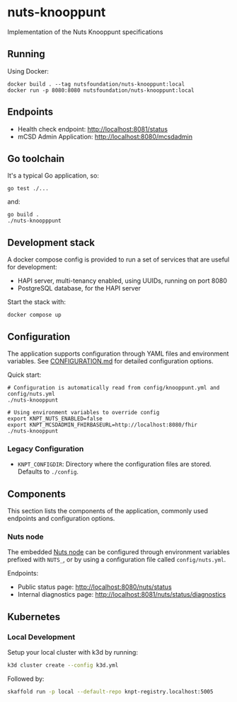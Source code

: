 # nuts-knooppunt

Implementation of the Nuts Knooppunt specifications

## Running

Using Docker:

```shell
docker build . --tag nutsfoundation/nuts-knooppunt:local
docker run -p 8080:8080 nutsfoundation/nuts-knooppunt:local
```

## Endpoints

- Health check endpoint: [http://localhost:8081/status](http://localhost:8081/status)
- mCSD Admin Application: [http://localhost:8080/mcsdadmin](http://localhost:8080/mcsdadmin)

## Go toolchain

It's a typical Go application, so:

```shell
go test ./...
```

and:

```shell
go build .
./nuts-knoopppunt
```

## Development stack

A docker compose config is provided to run a set of services that are useful for development:

- HAPI server, multi-tenancy enabled, using UUIDs, running on port 8080
- PostgreSQL database, for the HAPI server

Start the stack with:

```shell
docker compose up
```

## Configuration

The application supports configuration through YAML files and environment variables. See [CONFIGURATION.md](CONFIGURATION.md) for detailed configuration options.

Quick start:

```shell
# Configuration is automatically read from config/knooppunt.yml and config/nuts.yml
./nuts-knooppunt

# Using environment variables to override config
export KNPT_NUTS_ENABLED=false
export KNPT_MCSDADMIN_FHIRBASEURL=http://localhost:8080/fhir
./nuts-knooppunt
```

### Legacy Configuration

- `KNPT_CONFIGDIR`: Directory where the configuration files are stored. Defaults to `./config`.

## Components

This section lists the components of the application, commonly used endpoints and configuration options.

### Nuts node
The embedded [Nuts node](https://github.com/nuts-foundation/nuts-node) can be configured through environment variables prefixed with `NUTS_`, or by using a configuration file called `config/nuts.yml`.

Endpoints:
- Public status page: [http://localhost:8080/nuts/status](http://localhost:8080/nuts/status)
- Internal diagnostics page: [http://localhost:8081/nuts/status/diagnostics](http://localhost:8081/nuts/status/diagnostics)

## Kubernetes

### Local Development

Setup your local cluster with k3d by running:

```bash
k3d cluster create --config k3d.yml
```

Followed by:

```bash
skaffold run -p local --default-repo knpt-registry.localhost:5005
```
